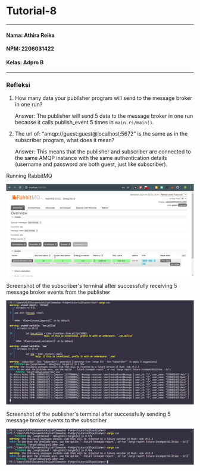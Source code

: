 # Tutorial-8
---
#### Nama: Athira Reika
#### NPM: 2206031422
#### Kelas: Adpro B
---
### Refleksi
<ol>
<li>How many data your publlsher program will send to the message broker in one run?</li>
<p> Answer: The publisher will send 5 data to the message broker in one run because it calls publish_event 5 times in <code>main.rs/main()</code>.
<li>The url of: “amqp://guest:guest@localhost:5672” is the same as in the subscriber program, what does it mean?</li>
<p>Answer: This means that the publisher and subscriber are connected to the same AMQP instance with the same authentication details (username and password are both guest, just like subscriber).
</ol>

Running RabbitMQ

![alt text](image.png)

Screenshot of the subscriber's terminal after successfully receiving 5 message broker events from the publisher

![alt text](<Screenshot 2024-04-23 112648.png>)

Screenshot of the publisher's terminal after successfully sending 5 message broker events to the subscriber

![alt text](image-1.png)